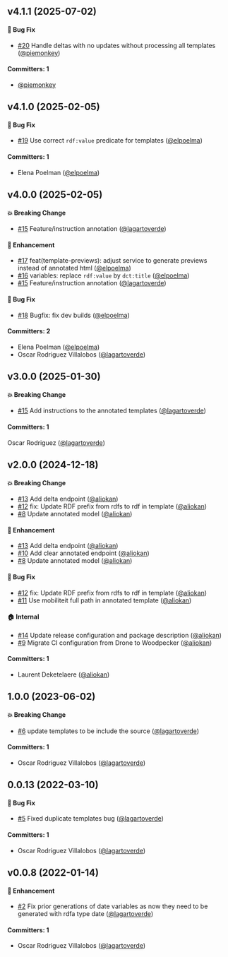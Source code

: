 


## v4.1.1 (2025-07-02)

#### :bug: Bug Fix
* [#20](https://github.com/lblod/fix-annotation-service/pull/20) Handle deltas with no updates without processing all templates ([@piemonkey](https://github.com/piemonkey))

#### Committers: 1
- [@piemonkey](https://github.com/piemonkey)


## v4.1.0 (2025-02-05)

#### :bug: Bug Fix
* [#19](https://github.com/lblod/fix-annotation-service/pull/19) Use correct `rdf:value` predicate for templates ([@elpoelma](https://github.com/elpoelma))

#### Committers: 1
- Elena Poelman ([@elpoelma](https://github.com/elpoelma))

## v4.0.0 (2025-02-05)

#### :boom: Breaking Change
* [#15](https://github.com/lblod/fix-annotation-service/pull/15) Feature/instruction annotation ([@lagartoverde](https://github.com/lagartoverde))

#### :rocket: Enhancement
* [#17](https://github.com/lblod/fix-annotation-service/pull/17) feat(template-previews): adjust service to generate previews instead of annotated html ([@elpoelma](https://github.com/elpoelma))
* [#16](https://github.com/lblod/fix-annotation-service/pull/16) variables: replace `rdf:value` by `dct:title` ([@elpoelma](https://github.com/elpoelma))
* [#15](https://github.com/lblod/fix-annotation-service/pull/15) Feature/instruction annotation ([@lagartoverde](https://github.com/lagartoverde))

#### :bug: Bug Fix
* [#18](https://github.com/lblod/fix-annotation-service/pull/18) Bugfix: fix dev builds ([@elpoelma](https://github.com/elpoelma))

#### Committers: 2
- Elena Poelman ([@elpoelma](https://github.com/elpoelma))
- Oscar Rodriguez Villalobos ([@lagartoverde](https://github.com/lagartoverde))

## v3.0.0 (2025-01-30)

#### :boom: Breaking Change

- [#15](https://github.com/lblod/fix-annotation-service/pull/15) Add instructions to the annotated templates ([@lagartoverde](https://github.com/lagartoverde))

#### Committers: 1

Oscar Rodriguez ([@lagartoverde](https://github.com/lagartoverde))

## v2.0.0 (2024-12-18)

#### :boom: Breaking Change

- [#13](https://github.com/lblod/fix-annotation-service/pull/13) Add delta endpoint ([@aliokan](https://github.com/aliokan))
- [#12](https://github.com/lblod/fix-annotation-service/pull/12) fix: Update RDF prefix from rdfs to rdf in template ([@aliokan](https://github.com/aliokan))
- [#8](https://github.com/lblod/fix-annotation-service/pull/8) Update annotated model ([@aliokan](https://github.com/aliokan))

#### :rocket: Enhancement

- [#13](https://github.com/lblod/fix-annotation-service/pull/13) Add delta endpoint ([@aliokan](https://github.com/aliokan))
- [#10](https://github.com/lblod/fix-annotation-service/pull/10) Add clear annotated endpoint ([@aliokan](https://github.com/aliokan))
- [#8](https://github.com/lblod/fix-annotation-service/pull/8) Update annotated model ([@aliokan](https://github.com/aliokan))

#### :bug: Bug Fix

- [#12](https://github.com/lblod/fix-annotation-service/pull/12) fix: Update RDF prefix from rdfs to rdf in template ([@aliokan](https://github.com/aliokan))
- [#11](https://github.com/lblod/fix-annotation-service/pull/11) Use mobiliteit full path in annotated template ([@aliokan](https://github.com/aliokan))

#### :house: Internal

- [#14](https://github.com/lblod/fix-annotation-service/pull/14) Update release configuration and package description ([@aliokan](https://github.com/aliokan))
- [#9](https://github.com/lblod/fix-annotation-service/pull/9) Migrate CI configuration from Drone to Woodpecker ([@aliokan](https://github.com/aliokan))

#### Committers: 1

- Laurent Deketelaere ([@aliokan](https://github.com/aliokan))

## 1.0.0 (2023-06-02)

#### :boom: Breaking Change

- [#6](https://github.com/lblod/fix-annotation-service/pull/6) update templates to be include the source ([@lagartoverde](https://github.com/lagartoverde))

#### Committers: 1

- Oscar Rodriguez Villalobos ([@lagartoverde](https://github.com/lagartoverde))

## 0.0.13 (2022-03-10)

#### :bug: Bug Fix

- [#5](https://github.com/lblod/fix-annotation-service/pull/5) Fixed duplicate templates bug ([@lagartoverde](https://github.com/lagartoverde))

#### Committers: 1

- Oscar Rodriguez Villalobos ([@lagartoverde](https://github.com/lagartoverde))

## v0.0.8 (2022-01-14)

#### :rocket: Enhancement

- [#2](https://github.com/lblod/fix-annotation-service/pull/2) Fix prior generations of date variables as now they need to be generated with rdfa type date ([@lagartoverde](https://github.com/lagartoverde))

#### Committers: 1

- Oscar Rodriguez Villalobos ([@lagartoverde](https://github.com/lagartoverde))
